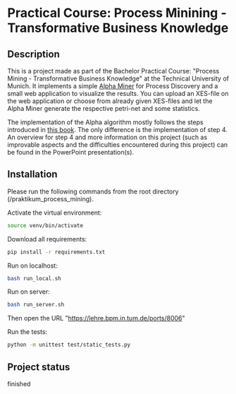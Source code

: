# Practical Course: Process Minining - Transformative Business Knowledge 

## Description

This is a project made as part of the Bachelor Practical Course: "Process Mining - Transformative Business Knowledge" at the Technical University of Munich.
It implements a simple [Alpha Miner](https://en.wikipedia.org/wiki/Alpha_algorithm) for Process Discovery and a small web application to visualize the results. 
You can upload an XES-file on the web application or choose from already given XES-files and let the Alpha Miner generate the respective petri-net and some statistics. 

The implementation of the Alpha algorithm mostly follows the steps introduced in [this book](https://www.academia.edu/40551325/Process_Mining_Wil_van_der_Aalst_Data_Science_in_Action_Second_Edition). 
The only difference is the implementation of step 4. An overview for step 4 and more information on this project (such as improvable aspects and the difficulties encountered during this project)
can be found in the PowerPoint presentation(s). 


## Installation

Please run the following commands from the root directory (/praktikum_process_mining).

Activate the virtual environment:
```bash
source venv/bin/activate
```

Download all requirements:
```bash
pip install -r requirements.txt
```

Run on localhost:
```bash
bash run_local.sh
```

Run on server:
```bash
bash run_server.sh
```
Then open the URL "https://lehre.bpm.in.tum.de/ports/8006"

Run the tests:
```bash
python -m unittest test/static_tests.py
```

## Project status
finished
